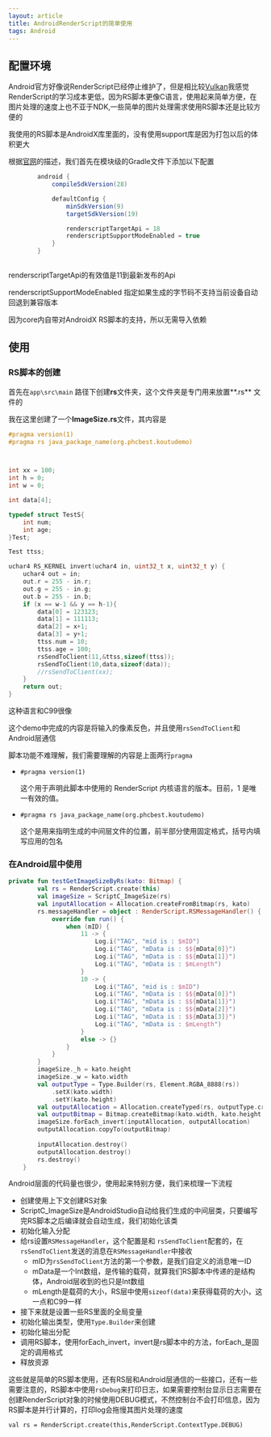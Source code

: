 ```yaml
---
layout: article
title: AndroidRenderScript的简单使用
tags: Android
---
```


## 配置环境

Android官方好像说RenderScript已经停止维护了，但是相比较[Vulkan](https://developer.android.com/guide/topics/renderscript/migrate#scripts)我感觉RenderScript的学习成本更低，因为RS脚本更像C语言，使用起来简单方便，在图片处理的速度上也不亚于NDK,一些简单的图片处理需求使用RS脚本还是比较方便的

我使用的RS脚本是AndroidX库里面的，没有使用support库是因为打包以后的体积更大

根据[官网](https://developer.android.com/guide/topics/renderscript/compute)的描述，我们首先在模块级的Gradle文件下添加以下配置

```groovy
        android {
            compileSdkVersion(28)

            defaultConfig {
                minSdkVersion(9)
                targetSdkVersion(19)

                renderscriptTargetApi = 18
                renderscriptSupportModeEnabled = true
            }
        }
        
```

renderscriptTargetApi的有效值是11到最新发布的Api

renderscriptSupportModeEnabled 指定如果生成的字节码不支持当前设备自动回退到兼容版本

因为core内自带对AndroidX RS脚本的支持，所以无需导入依赖

## 使用

### RS脚本的创建

首先在`app\src\main` 路径下创建**rs**文件夹，这个文件夹是专门用来放置**.rs** 文件的

我在这里创建了一个**ImageSize.rs**文件，其内容是

```c
#pragma version(1)
#pragma rs java_package_name(org.phcbest.koutudemo)



int xx = 100;
int h = 0;
int w = 0;

int data[4];

typedef struct TestS{
    int num;
    int age;
}Test;

Test ttss;

uchar4 RS_KERNEL invert(uchar4 in, uint32_t x, uint32_t y) {
    uchar4 out = in;
    out.r = 255 - in.r;
    out.g = 255 - in.g;
    out.b = 255 - in.b;
    if (x == w-1 && y == h-1){
        data[0] = 123123;
        data[1] = 111113;
        data[2] = x+1;
        data[3] = y+1;
        ttss.num = 10;
        ttss.age = 100;
        rsSendToClient(11,&ttss,sizeof(ttss));
        rsSendToClient(10,data,sizeof(data));
        //rsSendToClient(xx);
    }
    return out;
}
```

这种语言和C99很像

这个demo中完成的内容是将输入的像素反色，并且使用`rsSendToClient`和Android层通信

脚本功能不难理解，我们需要理解的内容是上面两行`pragma`

- ```
  #pragma version(1)
  ```

  这个用于声明此脚本中使用的 RenderScript 内核语言的版本。目前，1 是唯一有效的值。

- ```
  #pragma rs java_package_name(org.phcbest.koutudemo)
  ```

  这个是用来指明生成的中间层文件的位置，前半部分使用固定格式，括号内填写应用的包名

### 在Android层中使用

```kotlin
private fun testGetImageSizeByRs(kato: Bitmap) {
        val rs = RenderScript.create(this)
        val imageSize = ScriptC_ImageSize(rs)
        val inputAllocation = Allocation.createFromBitmap(rs, kato)
        rs.messageHandler = object : RenderScript.RSMessageHandler() {
            override fun run() {
                when (mID) {
                    11 -> {
                        Log.i("TAG", "mid is : $mID")
                        Log.i("TAG", "mData is : $${mData[0]}")
                        Log.i("TAG", "mData is : $${mData[1]}")
                        Log.i("TAG", "mData is : $mLength")
                    }
                    10 -> {
                        Log.i("TAG", "mid is : $mID")
                        Log.i("TAG", "mData is : $${mData[0]}")
                        Log.i("TAG", "mData is : $${mData[1]}")
                        Log.i("TAG", "mData is : $${mData[2]}")
                        Log.i("TAG", "mData is : $${mData[3]}")
                        Log.i("TAG", "mData is : $mLength")
                    }
                    else -> {}
                }
            }
        }
        imageSize._h = kato.height
        imageSize._w = kato.width
        val outputType = Type.Builder(rs, Element.RGBA_8888(rs))
            .setX(kato.width)
            .setY(kato.height)
        val outputAllocation = Allocation.createTyped(rs, outputType.create())
        val outputBitmap = Bitmap.createBitmap(kato.width, kato.height, kato.config)
        imageSize.forEach_invert(inputAllocation, outputAllocation)
        outputAllocation.copyTo(outputBitmap)
    
    	inputAllocation.destroy()
        outputAllocation.destroy()
        rs.destroy()
    }
```

Android层面的代码量也很少，使用起来特别方便，我们来梳理一下流程

- 创建使用上下文创建RS对象
- ScriptC_ImageSize是AndroidStudio自动给我们生成的中间层类，只要编写完RS脚本之后编译就会自动生成，我们初始化该类
- 初始化输入分配
- 给rs设置`RSMessageHandler`，这个配置是和 `rsSendToClient`配套的，在`rsSendToClient`发送的消息在`RSMessageHandler`中接收
  - mID为`rsSendToClient`方法的第一个参数，是我们自定义的消息唯一ID
  - mData是一个Int数组，是传输的载荷，就算我们RS脚本中传递的是结构体，Android层收到的也只是Int数组
  - mLength是载荷的大小，RS层中使用`sizeof(data)`来获得载荷的大小，这一点和C99一样
- 接下来就是设置一些RS里面的全局变量
- 初始化输出类型，使用`Type.Builder`来创建
- 初始化输出分配
- 调用RS脚本，使用forEach_invert，invert是rs脚本中的方法，forEach_是固定的调用格式
- 释放资源

这些就是简单的RS脚本使用，还有RS层和Android层通信的一些接口，还有一些需要注意的，RS脚本中使用`rsDebug`来打印日志，如果需要控制台显示日志需要在创建RenderScript对象的时候使用DEBUG模式，不然控制台不会打印信息，因为RS脚本是并行计算的，打印log会拖慢其图片处理的速度

```
val rs = RenderScript.create(this,RenderScript.ContextType.DEBUG)
```


